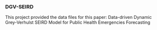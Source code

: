 ### DGV-SEIRD

This project provided the data files for this paper: Data-driven Dynamic Grey-Verhulst SEIRD Model for Public Health Emergencies Forecasting
